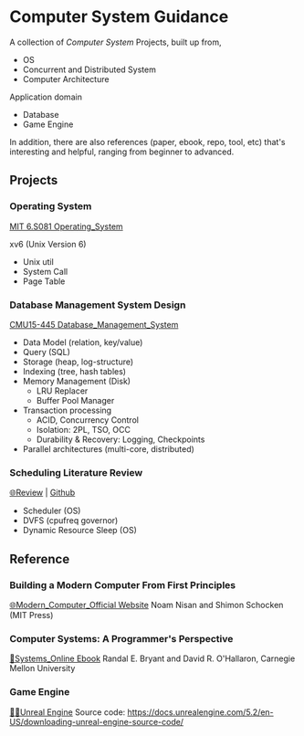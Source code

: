 # Computer System Guidance

A collection of *Computer System* Projects, built up from,

- OS
- Concurrent and Distributed System
- Computer Architecture

Application domain

- Database
- Game Engine

In addition, there are also references (paper, ebook, repo, tool, etc) that's interesting and helpful, ranging from beginner to advanced.

## Projects

### Operating System

[MIT 6.S081 Operating_System](https://github.com/PeterHUistyping/Operating_System)

xv6 (Unix Version 6)

- Unix util
- System Call
- Page Table

### Database Management System Design

[CMU15-445 Database_Management_System](https://github.com/PeterHUistyping/CMU15-445_Database_Management_System)

- Data Model (relation, key/value)
- Query (SQL)
- Storage (heap, log-structure)
- Indexing (tree, hash tables)
- Memory Management (Disk)
  - LRU Replacer
  - Buffer Pool Manager
- Transaction processing
  - ACID, Concurrency Control
  - Isolation: 2PL, TSO, OCC
  - Durability & Recovery: Logging, Checkpoints
- Parallel architectures (multi-core, distributed)



### Scheduling Literature Review
[🌐Review](https://peterhuistyping.github.io/CPU_Scheduling_Review/)
| [Github](https://github.com/PeterHUistyping/CPU_Scheduling_Review)
- Scheduler (OS)
- DVFS (cpufreq governor)
- Dynamic Resource Sleep (OS)

## Reference

### Building a Modern Computer From First Principles

[🌐Modern_Computer_Official Website](https://www.nand2tetris.org)
Noam Nisan and Shimon Schocken (MIT Press)

### Computer Systems: A Programmer's Perspective

[📖Systems_Online Ebook](https://csapp.cs.cmu.edu/)
Randal E. Bryant and David R. O'Hallaron, Carnegie Mellon University

### Game Engine

[👨‍💻Unreal Engine](https://www.unrealengine.com/en-US)
Source code: https://docs.unrealengine.com/5.2/en-US/downloading-unreal-engine-source-code/
